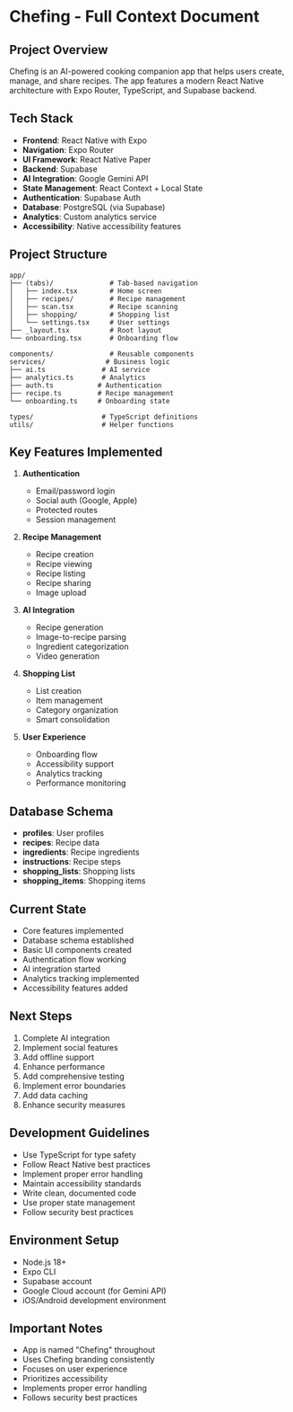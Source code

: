 # Chefing - Full Context Document

## Project Overview

Chefing is an AI-powered cooking companion app that helps users create, manage, and share recipes. The app features a modern React Native architecture with Expo Router, TypeScript, and Supabase backend.

## Tech Stack

- **Frontend**: React Native with Expo
- **Navigation**: Expo Router
- **UI Framework**: React Native Paper
- **Backend**: Supabase
- **AI Integration**: Google Gemini API
- **State Management**: React Context + Local State
- **Authentication**: Supabase Auth
- **Database**: PostgreSQL (via Supabase)
- **Analytics**: Custom analytics service
- **Accessibility**: Native accessibility features

## Project Structure

```
app/
├── (tabs)/              # Tab-based navigation
│   ├── index.tsx        # Home screen
│   ├── recipes/         # Recipe management
│   ├── scan.tsx         # Recipe scanning
│   ├── shopping/        # Shopping list
│   └── settings.tsx     # User settings
├── _layout.tsx          # Root layout
└── onboarding.tsx       # Onboarding flow

components/              # Reusable components
services/               # Business logic
├── ai.ts              # AI service
├── analytics.ts       # Analytics
├── auth.ts           # Authentication
├── recipe.ts         # Recipe management
└── onboarding.ts     # Onboarding state

types/                 # TypeScript definitions
utils/                 # Helper functions
```

## Key Features Implemented

1. **Authentication**

   - Email/password login
   - Social auth (Google, Apple)
   - Protected routes
   - Session management

2. **Recipe Management**

   - Recipe creation
   - Recipe viewing
   - Recipe listing
   - Recipe sharing
   - Image upload

3. **AI Integration**

   - Recipe generation
   - Image-to-recipe parsing
   - Ingredient categorization
   - Video generation

4. **Shopping List**

   - List creation
   - Item management
   - Category organization
   - Smart consolidation

5. **User Experience**
   - Onboarding flow
   - Accessibility support
   - Analytics tracking
   - Performance monitoring

## Database Schema

- **profiles**: User profiles
- **recipes**: Recipe data
- **ingredients**: Recipe ingredients
- **instructions**: Recipe steps
- **shopping_lists**: Shopping lists
- **shopping_items**: Shopping items

## Current State

- Core features implemented
- Database schema established
- Basic UI components created
- Authentication flow working
- AI integration started
- Analytics tracking implemented
- Accessibility features added

## Next Steps

1. Complete AI integration
2. Implement social features
3. Add offline support
4. Enhance performance
5. Add comprehensive testing
6. Implement error boundaries
7. Add data caching
8. Enhance security measures

## Development Guidelines

- Use TypeScript for type safety
- Follow React Native best practices
- Implement proper error handling
- Maintain accessibility standards
- Write clean, documented code
- Use proper state management
- Follow security best practices

## Environment Setup

- Node.js 18+
- Expo CLI
- Supabase account
- Google Cloud account (for Gemini API)
- iOS/Android development environment

## Important Notes

- App is named "Chefing" throughout
- Uses Chefing branding consistently
- Focuses on user experience
- Prioritizes accessibility
- Implements proper error handling
- Follows security best practices

